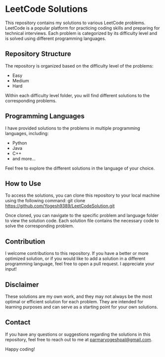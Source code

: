 # LeetCode Solutions

This repository contains my solutions to various LeetCode problems. LeetCode is a popular platform for practicing coding skills and preparing for technical interviews. Each problem is categorized by its difficulty level and is solved using different programming languages.

## Repository Structure

The repository is organized based on the difficulty level of the problems:

- Easy
- Medium
- Hard

Within each difficulty level folder, you will find different solutions to the corresponding problems.

## Programming Languages

I have provided solutions to the problems in multiple programming languages, including:

- Python
- Java
- C++
- and more...

Feel free to explore the different solutions in the language of your choice.

## How to Use

To access the solutions, you can clone this repository to your local machine using the following command:
git clone https://github.com/Yogesh9389/LeetCodeSolution.git

Once cloned, you can navigate to the specific problem and language folder to view the solution code. Each solution file contains the necessary code to solve the corresponding problem.

## Contribution

I welcome contributions to this repository. If you have a better or more optimized solution, or if you would like to add a solution in a different programming language, feel free to open a pull request. I appreciate your input!

## Disclaimer

These solutions are my own work, and they may not always be the most optimal or efficient solution for each problem. They are intended for learning purposes and can serve as a starting point for your own solutions.

## Contact

If you have any questions or suggestions regarding the solutions in this repository, feel free to reach out to me at [parmaryogeshpal@gmail.com](mailto:your-email@example.com).

Happy coding!

